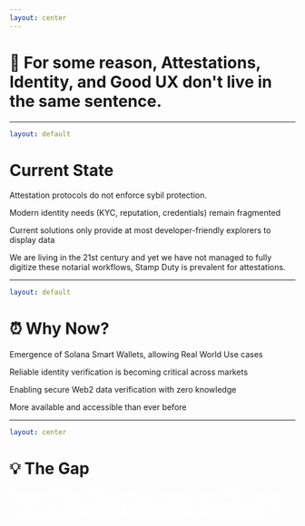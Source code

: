 ```yaml
---
layout: center
---
```


# 💭 For some reason, Attestations, Identity, and Good UX don't live in the same sentence.

---

```yaml
layout: default
```

# Current State

<GridLayout :columns="2">
  <SectionCard title="Prevalent sybil attacks everywhere" icon="🔓">
    <p>Attestation protocols do not enforce sybil protection.</p>
  </SectionCard>
  
  <SectionCard title="No unified verification standard" icon="🔀">
    <p>Modern identity needs (KYC, reputation, credentials) remain fragmented</p>
  </SectionCard>
  
  <SectionCard title="Attestations are hard to read without trusted UI" icon="📜">
    <p>Current solutions only provide at most developer-friendly explorers to display data</p>
  </SectionCard>
  
  <SectionCard title="Paper Notarial systems never changed" icon="📝">
    <p>We are living in the 21st century and yet we have not managed to fully digitize these notarial workflows, Stamp Duty is prevalent for attestations.</p>
  </SectionCard>
</GridLayout>

---

```yaml
layout: default
```

# ⏰ Why Now?

<GridLayout :columns="2">
  <SectionCard title="Account Abstraction Technologies" icon="👤">
    <p>Emergence of Solana Smart Wallets, allowing Real World Use cases</p>
  </SectionCard>
  
  <SectionCard title="Rising demand" icon="📊">
    <p>Reliable identity verification is becoming critical across markets</p>
  </SectionCard>
  
  <SectionCard title="Breakthrough in zkTLS technology" icon="🔒">
    <p>Enabling secure Web2 data verification with zero knowledge</p>
  </SectionCard>
  
  <SectionCard title="Regulatory sandboxes" icon="⚖️">
    <p>More available and accessible than ever before</p>
  </SectionCard>
</GridLayout>

---

```yaml
layout: center
```

# 💡 The Gap

  <p class="gap-paragraph">Existing attestation protocols lack sybil-resistance while identity solutions remain siloed and has limited attestations - ASSAP bridges this divide by combining <strong>HUMAN-FRIENDLY ATTESTATIONS</strong> and <strong> PERMISSIONS</strong>.</p>

<style>

  .gap-paragraph {
    color: white;
  }

</style>
